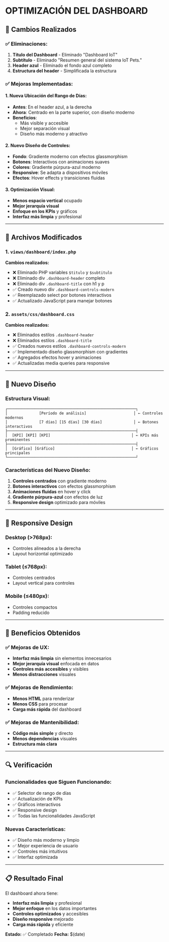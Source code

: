 # OPTIMIZACIÓN DEL DASHBOARD

## 🎯 **Cambios Realizados**

### ✅ **Eliminaciones:**
1. **Título del Dashboard** - Eliminado "Dashboard IoT"
2. **Subtítulo** - Eliminado "Resumen general del sistema IoT Pets."
3. **Header azul** - Eliminado el fondo azul completo
4. **Estructura del header** - Simplificada la estructura

### ✅ **Mejoras Implementadas:**

#### 1. **Nueva Ubicación del Rango de Días:**
- **Antes**: En el header azul, a la derecha
- **Ahora**: Centrado en la parte superior, con diseño moderno
- **Beneficios**: 
  - Más visible y accesible
  - Mejor separación visual
  - Diseño más moderno y atractivo

#### 2. **Nuevo Diseño de Controles:**
- **Fondo**: Gradiente moderno con efectos glassmorphism
- **Botones**: Interactivos con animaciones suaves
- **Colores**: Gradiente púrpura-azul moderno
- **Responsive**: Se adapta a dispositivos móviles
- **Efectos**: Hover effects y transiciones fluidas

#### 3. **Optimización Visual:**
- **Menos espacio vertical** ocupado
- **Mejor jerarquía visual**
- **Enfoque en los KPIs** y gráficos
- **Interfaz más limpia** y profesional

---

## 📁 **Archivos Modificados**

### 1. **`views/dashboard/index.php`**
**Cambios realizados:**
- ❌ Eliminado PHP variables `$titulo` y `$subtitulo`
- ❌ Eliminado div `.dashboard-header` completo
- ❌ Eliminado div `.dashboard-title` con h1 y p
- ✅ Creado nuevo div `.dashboard-controls-modern`
- ✅ Reemplazado select por botones interactivos
- ✅ Actualizado JavaScript para manejar botones

### 2. **`assets/css/dashboard.css`**
**Cambios realizados:**
- ❌ Eliminados estilos `.dashboard-header`
- ❌ Eliminados estilos `.dashboard-title`
- ✅ Creados nuevos estilos `.dashboard-controls-modern`
- ✅ Implementado diseño glassmorphism con gradientes
- ✅ Agregados efectos hover y animaciones
- ✅ Actualizadas media queries para responsive

---

## 🎨 **Nuevo Diseño**

### **Estructura Visual:**
```
┌─────────────────────────────────────────────────────────┐
│              [Período de análisis]                     │ ← Controles modernos
│              [7 días] [15 días] [30 días]              │ ← Botones interactivos
├─────────────────────────────────────────────────────────┤
│  [KPI] [KPI] [KPI]                                    │ ← KPIs más prominentes
├─────────────────────────────────────────────────────────┤
│  [Gráfico] [Gráfico]                                  │ ← Gráficos principales
└─────────────────────────────────────────────────────────┘
```

### **Características del Nuevo Diseño:**
1. **Controles centrados** con gradiente moderno
2. **Botones interactivos** con efectos glassmorphism
3. **Animaciones fluidas** en hover y click
4. **Gradiente púrpura-azul** con efectos de luz
5. **Responsive design** optimizado para móviles

---

## 📱 **Responsive Design**

### **Desktop (>768px):**
- Controles alineados a la derecha
- Layout horizontal optimizado

### **Tablet (≤768px):**
- Controles centrados
- Layout vertical para controles

### **Mobile (≤480px):**
- Controles compactos
- Padding reducido

---

## 🚀 **Beneficios Obtenidos**

### ✅ **Mejoras de UX:**
- **Interfaz más limpia** sin elementos innecesarios
- **Mejor jerarquía visual** enfocada en datos
- **Controles más accesibles** y visibles
- **Menos distracciones** visuales

### ✅ **Mejoras de Rendimiento:**
- **Menos HTML** para renderizar
- **Menos CSS** para procesar
- **Carga más rápida** del dashboard

### ✅ **Mejoras de Mantenibilidad:**
- **Código más simple** y directo
- **Menos dependencias** visuales
- **Estructura más clara**

---

## 🔍 **Verificación**

### **Funcionalidades que Siguen Funcionando:**
- ✅ Selector de rango de días
- ✅ Actualización de KPIs
- ✅ Gráficos interactivos
- ✅ Responsive design
- ✅ Todas las funcionalidades JavaScript

### **Nuevas Características:**
- ✅ Diseño más moderno y limpio
- ✅ Mejor experiencia de usuario
- ✅ Controles más intuitivos
- ✅ Interfaz optimizada

---

## 📋 **Resultado Final**

El dashboard ahora tiene:
- **Interfaz más limpia** y profesional
- **Mejor enfoque** en los datos importantes
- **Controles optimizados** y accesibles
- **Diseño responsive** mejorado
- **Carga más rápida** y eficiente

**Estado:** ✅ Completado
**Fecha:** $(date) 